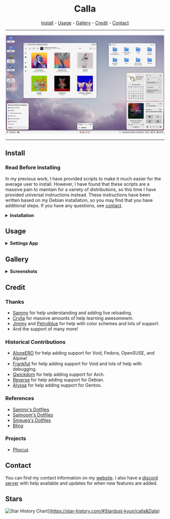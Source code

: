 <h1 align=center>Calla</h1>

<div align="center">
<a href="#install">Install</a> - <a href="#usage">Usage</a> - <a href="#gallery">Gallery</a> - <a href="#credit">Credit</a> - <a href="#contact">Contact</a>
</div>

---

![latest](src/latest.png)

<!-- [showcase](https://github.com/Stardust-kyun/dotfiles/assets/56178655/d52b1338-b3f6-444e-b97c-59bdc2544414) -->

---

## Install

### Read Before Installing

In my previous work, I have provided scripts to make it much easier for the average user to install. However, I have found that these scripts are a massive pain to maintain for a variety of distributions, so this time I have provided universal instructions instead. These instructions have been written based on my Debian installation, so you may find that you have additional steps. If you have any questions, see <a href="#contact">contact</a>.

<details>
<summary><b>Installation</b></summary>

---

# Under Construction

Installation instructions are currently being revised as Calla is packaged for major distros. As of version 0.3.0-1, only Debian is supported. If you are attempting to install Calla on Debian, find the newest release in the releases tab. If you are attempting to install on other distros, make sure you have the following installed:

- AwesomeWM git
- Your distribution's package equivalents for line 4 of `DEBIAN/control` (the line that starts with `Depends:`)

Calla currently comes pre-packaged with a version of AwesomeWM git for Debian. To avoid issues, remove the `usr/local` directory of this repo as well as the `calla-awesome` and `calla-awesome-client` files in `usr/bin`. You will need to edit `usr/bin/calla` to run `awesome` instead of `calla-awesome`. Once this is complete, all you should need to do is copy the `usr` directory to your root directory, merging it with your current `usr` directory.

---

</details>

## Usage

<details>
<summary><b>Settings App</b></summary>

---

Calla contains a settings app to configure itself without editing any files. It can be opened through the settings icon in the control center, or by pressing `Mod+Shift+C`.

### General

- Terminal - The terminal to run on `Mod+Enter`
- Shutdown/Reboot - The commands to use to shutdown and reboot the system
- Fallback Password - The password Calla will use if it cannot use your user's password
- Font(s) - Fonts used throughout the desktop environment
- Battery - The name of your system's battery (found in `/sys/class/power_supply/`
- Wallpaper - If you would like to overwrite the theme's default wallpaper
- Screenshot Directory - The directory that screenshots are saved to

### Theme

- Color Scheme - The theme Calla will use
- Colors - The colors the theme will use, in base8
- Compositor Settings - Settings for the shadow picom sets
- Gui/Icon Theme - The names of the gui and icon themes the theme should use

---

</details>

## Gallery

<details>
<summary><b>Screenshots</b></summary>

---

### Apps
![apps](src/apps.png)

### Launcher
![launcher](src/launcher.png)

### Tag Preview
![preview](src/preview.png)

### Volume/Brightness Popup
![volume](src/volume.png)

### Lock Screen
![lockscreen](src/lockscreen.png)

---

</details>

## Credit

### Thanks

- [Sammy](https://github.com/TorchedSammy) for help understanding and adding live reloading.
- [Crylia](https://github.com/Crylia) for massive amounts of help learning awesomewm.
- [Jimmy](https://github.com/Jimmysit0) and [Petrolblue](https://github.com/petrolblue) for help with color schemes and lots of support.
- And the support of many more!

### Historical Contributions

- [AloneERO](https://gitlab.com/AloneER0) for help adding support for Void, Fedora, OpenSUSE, and Alpine!
- [Frankfut](https://github.com/frankfutlg) for help adding support for Void and lots of help with debugging.
- [Qwickdom](https://github.com/Qwickdom) for help adding support for Arch.
- [Reverse](https://github.com/Reversedc) for help adding support for Debian.
- [Alyssa](https://github.com/alyssa-sudo) for help adding support for Gentoo.

### References

- [Sammy's Dotfiles](https://github.com/TorchedSammy/dotfiles)
- [Saimoom's Dotfiles](https://github.com/saimoomedits/dotfiles)
- [Smeueg's Dotfiles](https://github.com/Smeueg/Dotfiles)
- [Bling](https://github.com/BlingCorp/bling)

### Projects

- [Phocus](https://github.com/phocus/gtk)

## Contact

You can find my contact information on my [website](https://star.is-a.dev/). I also have a [discord server](https://discord.gg/38hQb6V8AW) with help available and updates for when new features are added.

## Stars

![Star History Chart](https://api.star-history.com/svg?repos=Stardust-kyun/calla&type=Date)](https://star-history.com/#Stardust-kyun/calla&Date)
